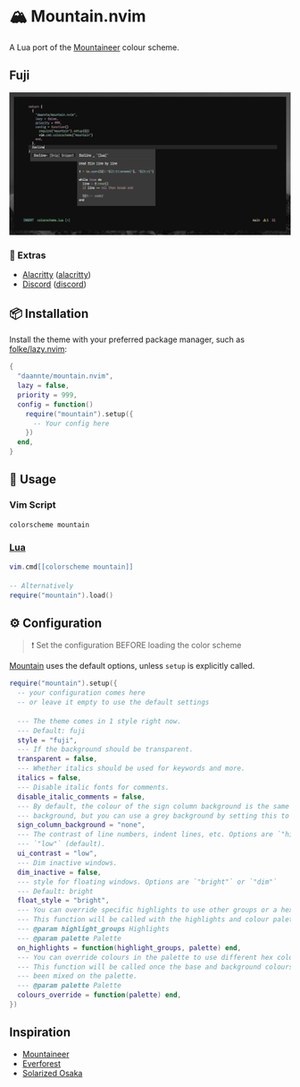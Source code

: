 # 🏔️ Mountain.nvim

A Lua port of the [Mountaineer](https://github.com/TheNiteCoder/mountaineer.vim)
colour scheme.

## Fuji

![Fuji Style](./assets/fuji.png)

### 🍭 Extras

- [Alacritty](https://github.com/alacritty/alacritty) ([alacritty](extras/alacritty))
- [Discord](https://discord.com/) ([discord](extras/discord))

## 📦 Installation

Install the theme with your preferred package manager, such as
[folke/lazy.nvim](https://github.com/folke/lazy.nvim):

```lua
{
  "daannte/mountain.nvim",
  lazy = false,
  priority = 999,
  config = function()
    require("mountain").setup({
      -- Your config here
    })
  end,
}
```

## 🚀 Usage

### Vim Script

```vim
colorscheme mountain
```

### [Lua](https://www.lua.org)

```lua
vim.cmd[[colorscheme mountain]]

-- Alternatively
require("mountain").load()
```

## ⚙️ Configuration

>❗️ Set the configuration BEFORE loading the color scheme

[Mountain](https://github.com/daannte/mountain.nvim) uses the default options,
unless `setup` is explicitly called.

```lua
require("mountain").setup({
  -- your configuration comes here
  -- or leave it empty to use the default settings
    
  --- The theme comes in 1 style right now.
  --- Default: fuji
  style = "fuji",
  --- If the background should be transparent.
  transparent = false,
  --- Whether italics should be used for keywords and more.
  italics = false,
  --- Disable italic fonts for comments.
  disable_italic_comments = false,
  --- By default, the colour of the sign column background is the same as the as normal text
  --- background, but you can use a grey background by setting this to `"grey"`.
  sign_column_background = "none",
  --- The contrast of line numbers, indent lines, etc. Options are `"high"` or
  --- `"low"` (default).
  ui_contrast = "low",
  --- Dim inactive windows.
  dim_inactive = false,
  --- style for floating windows. Options are `"bright"` or `"dim"`
  --- Default: bright
  float_style = "bright",
  --- You can override specific highlights to use other groups or a hex colour.
  --- This function will be called with the highlights and colour palette tables.
  --- @param highlight_groups Highlights
  --- @param palette Palette
  on_highlights = function(highlight_groups, palette) end,
  --- You can override colours in the palette to use different hex colours.
  --- This function will be called once the base and background colours have
  --- been mixed on the palette.
  --- @param palette Palette
  colours_override = function(palette) end,
})
```

## Inspiration

- [Mountaineer](https://github.com/TheNiteCoder/mountaineer.vim)
- [Everforest](https://github.com/neanias/everforest-nvim)
- [Solarized Osaka](https://github.com/craftzdog/solarized-osaka.nvim)
